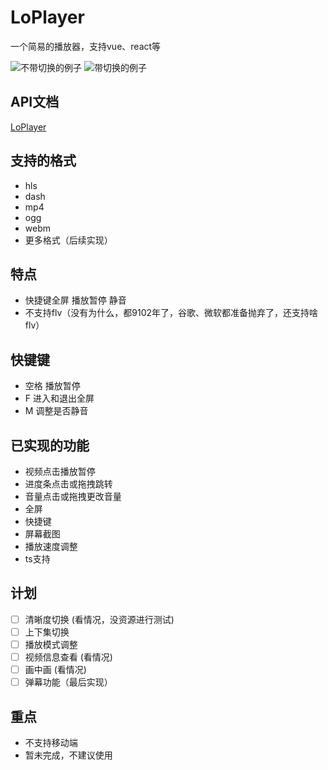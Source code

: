 <!--
 * @Author: last order
 * @Date: 2019-08-12 10:44:01
 * @LastEditTime : 2020-02-14 22:29:40
 -->
# LoPlayer
一个简易的播放器，支持vue、react等

![不带切换的例子](https://github.com/diy4869/LoPlayer/blob/master/example/01.png)
![带切换的例子](https://github.com/diy4869/LoPlayer/blob/master/example/02.png)
## API文档

[LoPlayer](https://diy4869.github.io/LoPlayer-Docs)

## 支持的格式
- hls
- dash
- mp4
- ogg
- webm
- 更多格式（后续实现）

## 特点
- 快捷键全屏 播放暂停 静音
- 不支持flv（没有为什么，都9102年了，谷歌、微软都准备抛弃了，还支持啥flv）

## 快键键
- 空格 播放暂停
- F 进入和退出全屏
- M 调整是否静音

## 已实现的功能
- 视频点击播放暂停
- 进度条点击或拖拽跳转
- 音量点击或拖拽更改音量
- 全屏
- 快捷键
- 屏幕截图
- 播放速度调整
- ts支持

## 计划
- [ ] 清晰度切换 (看情况，没资源进行测试)
- [ ] 上下集切换
- [ ] 播放模式调整
- [ ] 视频信息查看 (看情况)
- [ ] 画中画 (看情况)
- [ ] 弹幕功能（最后实现）

## 重点
- 不支持移动端
- 暂未完成，不建议使用
